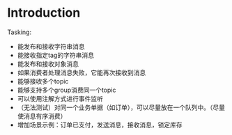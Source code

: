 # Introduction

Tasking:
* 能发布和接收字符串消息
* 能接收指定tag的字符串消息
* 能发布和接收对象消息
* 如果消费者处理消息失败，它能再次接收到消息
* 能够接收多个topic
* 能够支持多个group消费同一个topic
* 可以使用注解方式进行事件监听
* （无法测试）对同一个业务单据（如订单），可以尽量放在一个队列中。（尽量使消息有序消费）
* 增加场景示例：订单已支付，发送消息，接收消息，锁定库存